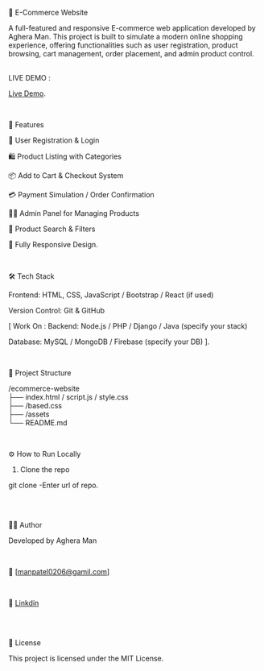🛒 E-Commerce Website

A full-featured and responsive E-commerce web application developed by Aghera Man. This project is built to simulate a modern online shopping experience, offering functionalities such as user registration, product browsing, cart management, order placement, and admin product control.  
<br/>

LIVE DEMO :

[Live Demo](https://managhera.github.io/E-commerce-Website/). 
 
<br/>



🚀 Features

🔐 User Registration & Login

🛍️ Product Listing with Categories

📦 Add to Cart & Checkout System

💳 Payment Simulation / Order Confirmation

🧑‍💻 Admin Panel for Managing Products

🔎 Product Search & Filters

📱 Fully Responsive Design. 


 
<br/>


🛠️ Tech Stack

Frontend: HTML, CSS, JavaScript / Bootstrap / React (if used)

Version Control: Git & GitHub


[ Work On :
Backend: Node.js / PHP / Django / Java (specify your stack)

Database: MySQL / MongoDB / Firebase (specify your DB) ]. 

 
<br/>


📁 Project Structure

/ecommerce-website <br/>
├── index.html / script.js / style.css <br/>
├── /based.css <br/>
├── /assets <br/>
└── README.md <br/>

 
<br/>


⚙️ How to Run Locally

1. Clone the repo

git clone -Enter url of repo. 


 
<br/>

 
<br/>

🧑‍💻 Author

Developed by Aghera Man

 
<br/>

📧 [manpatel0206@gamil.com]

<br/>

🔗 [Linkdin](https://www.linkedin.com/in/man-aghera-04964b319?utm_source=share&utm_campaign=share_via&utm_content=profile&utm_medium=android_app)

 
<br/>
 
<br/>


📃 License

This project is licensed under the MIT License.


